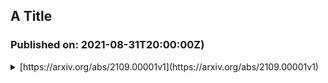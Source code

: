 
## A Title
### Published on: 2021-08-31T20:00:00Z)
<details>
<summary>[https://arxiv.org/abs/2109.00001v1](https://arxiv.org/abs/2109.00001v1)</summary>
<b>Updated</b>: 2021-08-31T20:00:00Z 

<b>Authors</b>: Mitchell Lisle
<b>Summary</b>: A summary
</details>
